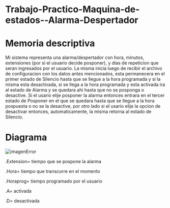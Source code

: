 # Trabajo-Practico-Maquina-de-estados--Alarma-Despertador

# Memoria descriptiva
Mi sistema representa una alarma/despertador con hora, minutos, extensiones (por si el usuario decide posponer), y dias de repeticion que seran ingresados por el usuario.
La misma inicia luego de recibir el archivo de configuracion con los datos antes mencionados, esta permanecera en el primer estado de Silencio hasta que se llegue a la hora programada y si la misma esta desactivada, si se llega a la hora programada y esta activada ira al estado de Alarma y se quedara ahi hasta que no se posponga o desactive.
Si el usario elije posponer la alarma entonces entrara en el tercer estado de Posponer en el que se quedara hasta que se llegue a la hora pospuesta o no se la desactive, por otro lado si el usario elije la opcion de desactivar entonces, automaticamente, la misma retorna al estado de Silencio. 
# Diagrama
![imagenError]()

.Extension= tiempo que se pospone la alarma

.Hora= tiempo que transcurre en el momento

.Horaprog= tiempo programado por el usuario

.A= activada

.D= desactivada

